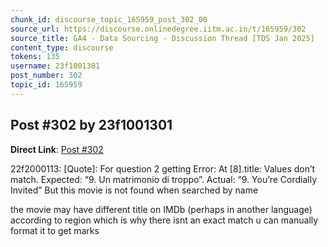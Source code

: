 ```yaml
---
chunk_id: discourse_topic_165959_post_302_00
source_url: https://discourse.onlinedegree.iitm.ac.in/t/165959/302
source_title: GA4 - Data Sourcing - Discussion Thread [TDS Jan 2025]
content_type: discourse
tokens: 135
username: 23f1001301
post_number: 302
topic_id: 165959
---
```


## Post #302 by 23f1001301

**Direct Link**: [Post #302](https://discourse.onlinedegree.iitm.ac.in/t/165959/302)

22f2000113:
[Quote]: 
For question 2 getting Error: At [8].title: Values don’t match. Expected: “9. Un matrimonio di troppo”. Actual: “9. You’re Cordially Invited” But this movie is not found when searched by name

the movie may have different title on IMDb (perhaps in another language) according to region which is why there isnt an exact match u can manually format it to get marks
